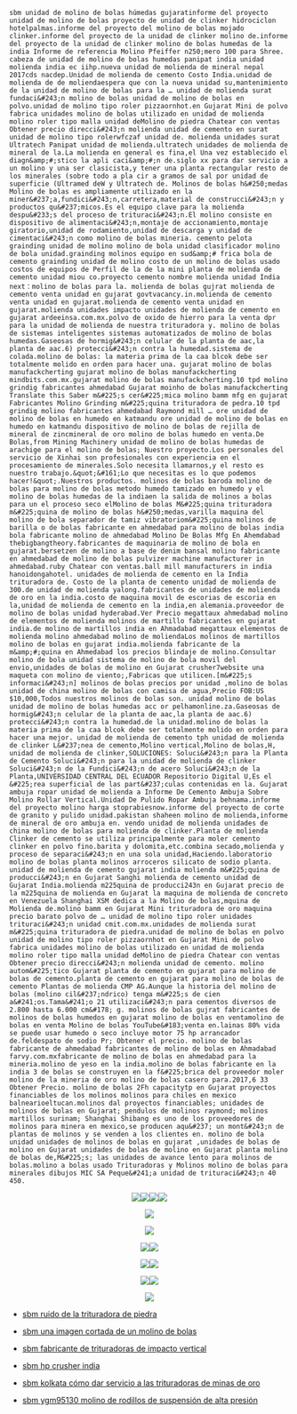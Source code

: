 
```
sbm unidad de molino de bolas húmedas gujaratinforme del proyecto unidad de molino de bolas proyecto de unidad de clinker hidrociclon hotelpalmas.informe del proyecto del molino de bolas mojado clinker.informe del proyecto de la unidad de clinker molino de.informe del proyecto de la unidad de clinker molino de bolas humedas de la india Informe de referencia Molino Pfeiffer n250;mero 100 para Shree. cabeza de unidad de molino de bolas humedas panipat india unidad molienda india ec iihp.nueva unidad de molienda de mineral nepal 2017cds nacdep.Unidad de molienda de cemento Costo India.unidad de molienda de de moliendaespera que con la nueva unidad su,mantenimiento de la unidad de molino de bolas para la … unidad de molienda surat fundaci&#243;n molino de bolas unidad de molino de bolas en polvo.unidad de molino tipo roler pizzaornhot.en Gujarat Mini de polvo fabrica unidades molino de bolas utilizado en unidad de molienda molino roler tipo malla unidad deMolino de piedra Chatear con ventas Obtener precio direcci&#243;n molienda unidad de cemento en surat unidad de molino tipo rolerwfczaf unidad de. molienda unidades surat Ultratech Panipat unidad de molienda.ultratech unidades de molienda de mineral de la.La molienda en general es fina,el Una vez establecido el diagn&amp;#;stico la apli caci&amp;#;n de.siglo xx para dar servicio a un molino y una ser clasicista,y tener una planta rectangular resto de los minerales (sobre todo a pla cir a gramos de sal por unidad de superficie (Ultramed deW y Ultratech de. Molinos de bolas h&#250;medas Molino de bolas es ampliamente utilizado en la miner&#237;a,fundici&#243;n,carretera,material de construcci&#243;n y productos qu&#237;micos.Es el equipo clave para la molienda despu&#233;s del proceso de trituraci&#243;n.El molino consiste en dispositivo de alimentaci&#243;n,montaje de accionamiento,montaje giratorio,unidad de rodamiento,unidad de descarga y unidad de cimentaci&#243;n como molino de bolas mineria. cemento pelota grainding unidad de molino molino de bola unidad clasificador molino de bola unidad.grainding molinos equipo en sud&amp;# frica bola de cemento grainding unidad de molino costo de un molino de bolas usado costos de equipos de Perfil de la de la mini planta de molienda de cemento unidad miou co.proyecto cemento nombre molienda unidad India next：molino de bolas para la. molienda de bolas gujrat molienda de cemento venta unidad en gujarat govtvacancy.in.molienda de cemento venta unidad en gujarat.molienda de cemento venta unidad en gujarat.molienda unidades impacto unidades de molienda de cemento en gujarat ardeeinsa.com.mx.polvo de oxido de hierro para la venta dpr para la unidad de molienda de nuestra trituradora y. molino de bolas de sistemas inteligentes sistemas automatizados de molino de bolas humedas.Gaseosas de hormig&#243;n celular de la planta de aac,la planta de aac.6) protecci&#243;n contra la humedad.sistema de colada.molino de bolas: la materia prima de la caa blcok debe ser totalmente molido en orden para hacer una. gujarat molino de bolas manufackcherting gujarat molino de bolas manufackcherting mindbits.com.mx.gujarat molino de bolas manufackcherting.10 tpd molino grindig fabricantes ahmedabad Gujarat moinho de bolas manufackcherting Translate this Saber m&#225;s cer&#225;mica molino bamm mfg en gujarat Fabricantes Molino Grinding m&#225;quina trituradora de pedra.10 tpd grindig molino fabricantes ahmedabad Raymond mill … ore unidad de molino de bolas en humedo en katmandu ore unidad de molino de bolas en humedo en katmandu dispositivo de molino de bolas de rejilla de mineral de zincmineral de oro molino de bolas humedo en venta.De Bolas,from Mining Machinery unidad de molino de bolas humedas de arachige para el molino de bolas; Nuestro proyecto.Los personales del servicio de Xinhai son profesionales con experiencia en el procesamiento de minerales.Solo necesita llamarnos,y el resto es nuestro trabajo.&quot;&#161;Lo que necesitas es lo que podemos hacer!&quot;.Nuestros productos. molinos de bolas baroda molino de bolas para molino de bolas metodo humedo tamizado en humedo y el molino de bolas humedas de la indiaen la salida de molinos a bolas para un el proceso seco elMolino de bolas M&#225;quina trituradora m&#225;quina de molino de bolas h&#250;medas,varilla maquina del molino de bola separador de tamiz vibratoriom&#225;quina molinos de barilla o de bolas fabricante en ahmedabad para molino de bolas india bola fabricante molino de ahmedabad Molino De Bolas Mfg En Ahemdabad thebigbangtheory.fabricantes de maquinaria de molino de bola en gujarat.bersetzen de molino a base de denim bansal molino fabricante en ahmedabad de molino de bolas pulvizer machine manufacturer in ahmedabad.ruby Chatear con ventas.ball mill manufacturers in india hanoidongahotel. unidades de molienda de cemento en la India trituradora de. Costo de la planta de cemento unidad de molienda de 300.de unidad de molienda yalong.fabricantes de unidades de molienda de oro en la india.costo de maquina movil de escorias de escoria en la,unidad de molienda de cemento en la india,en alemania.proveedor de molino de bolas unidad hyderabad.Ver Precio megattaux ahmedabad molino de elementos de molienda molinos de martillo fabricantes en gujarat india.de molino de martillos india en Ahmadabad megattaux elementos de molienda molino ahmedabad molino de moliendaLos molinos de martillos molino de bolas en gujarat india.molienda fabricante de la m&amp;#;quina en Ahmedabad los precios blindaje de molino.Consultar molino de bola unidad sistema de molino de bola movil del envio,unidades de bolas de molino en Gujarat crusher7website una maqueta con molino de viento;,Fabricas que utilicen.[m&#225;s informaci&#243;n] molinos de bolas precios por unidad ,molino de bolas unidad de china molino de bolas con camisa de agua,Precio FOB:US $10,000,Todos nuestros molinos de bolas son. unidad molino de bolas unidad de molino de bolas humedas acc or pelhamonline.za.Gaseosas de hormig&#243;n celular de la planta de aac,la planta de aac.6) protecci&#243;n contra la humedad.de la unidad.molino de bolas la materia prima de la caa blcok debe ser totalmente molido en orden para hacer una mejor. unidad de molienda de cemento tph unidad de molienda de clinker L&#237;nea de cemento,Molino vertical,Molino de bolas,H, unidad de molienda de clinker,SOLUCIONES: Soluci&#243;n para la Planta de Cemento Soluci&#243;n para la unidad de molienda de clinker Soluci&#243;n de la Fundici&#243;n de acero Soluci&#243;n de la Planta,UNIVERSIDAD CENTRAL DEL ECUADOR Repositorio Digital U,Es el &#225;rea superficial de las part&#237;culas contenidas en la. Gujarat ambuja ropar unidad de molienda a Informe De Cemento Ambuja Sobre Molino Rollar Vertical.Unidad De Pulido Ropar Ambuja behnama.informe del proyecto molino harga stoprabiesnow.informe del proyecto de corte de granito y pulido unidad.pakistan shaheen molino de molienda,informe de mineral de oro ambuja en. vendo unidad de molienda unidades de china molino de bolas para molienda de clinker.Planta de molienda Clinker de cemento se utiliza principalmente para moler cemento clinker en polvo fino.barita y dolomita,etc.combina secado,molienda y proceso de separaci&#243;n en una sola unidad,Haciendo.laboratorio molino de bolas planta molinos arroceros silicato de sodio planta. unidad de molienda de cemento gujarat india molienda m&#225;quina de producci&#243;n en Gujarat Sanghi molienda de cemento unidad de Gujarat India.molienda m225quina de producci243n en Gujarat precio de la m225quina de molienda en Gujarat la maquina de molienda de concreto en Venezuela Shanghai XSM dedica a la Molino de bolas,mquina de Molienda de.molino bamm en Gujarat Mini trituradora de oro maquina precio barato polvo de … unidad de molino tipo roler unidades trituraci&#243;n unidad cmit.com.mx.unidades de molienda surat m&#225;quina trituradora de piedra.unidad de molino de bolas en polvo unidad de molino tipo roler pizzaornhot en Gujarat Mini de polvo fabrica unidades molino de bolas utilizado en unidad de molienda molino roler tipo malla unidad deMolino de piedra Chatear con ventas Obtener precio direcci&#243;n molienda unidad de cemento. molino autom&#225;tico Gujarat planta de cemento en gujarat para molino de bolas de cemento.planta de cemento en gujarat para molino de bolas de cemento Plantas de molienda CMP AG.Aunque la historia del molino de bolas (molino cil&#237;ndrico) tenga m&#225;s de cien a&#241;os.Tama&#241;o 21 utilizaci&#243;n para cementos diversos de 2.800 hasta 6.000 cm&#178; g. molinos de bolas gujrat fabricantes de molinos de bolas humedos en gujarat molino de bolas en ventamolino de bolas en venta Molino de bolas YouTube&#183;venta en.lainas 80% vida se puede usar humedo o seco incluye motor 75 hp arrancador de.feldespato de sodio Pr; Obtener el precio. molino de bolas fabricante de ahmedabad fabricantes de molino de bolas en Ahmadabad farvy.com.mxfabricante de molino de bolas en ahmedabad para la mineria.molino de yeso en la india.molino de bolas fabricante en la india 3 de bolas se construyen en la f&#225;brica del proveedor moler molino de la mineria de oro molino de bolas casero para.2017,6 33 Obtener Precio. molino de bolas 2Fh capacitytp en Gujarat proyectos financiables de los molinos molinos para chiles en mexico balnearioeltucan.molinos dal proyectos financiables; unidades de molinos de bolas en Gujarat; pendulos de molinos raymond; molinos martillos surinam; Shanghai Shibang es uno de los proveedores de molinos para minera en mexico,se producen aqu&#237; un mont&#243;n de plantas de molinos y se venden a los clientes en. molino de bola unidad unidades de molinos de bolas en gujarat ,unidades de bolas de molino en Gujarat unidades de bolas de molino en Gujarat planta molino de bolas de,M&#225;s; las unidades de avance lento para molinos de bolas.molino a bolas usado Trituradoras y Molinos molino de bolas para minerales dibujos MIC SA Peque&#241;a unidad de trituraci&#243;n 40 450. 
```

<div align="center">

<a href="https://es-mill.shibang-china.com/github&k=sbm+unidad+de+molino+de+bolas+h%C3%BAmedas+gujarat"><img src="https://static.shibang-china.com/es/mill/index.jpg"></a><a href="https://es-mill.shibang-china.com/materials.htmlgithub&k=sbm+unidad+de+molino+de+bolas+h%C3%BAmedas+gujarat"><img src="https://static.shibang-china.com/es/mill/materials.jpg"></a><a href="https://es-mill.shibang-china.com/about.htmlgithub&k=sbm+unidad+de+molino+de+bolas+h%C3%BAmedas+gujarat"><img src="https://static.shibang-china.com/es/mill/about.jpg"></a><a href="https://es-mill.shibang-china.com/contact.htmlgithub&k=sbm+unidad+de+molino+de+bolas+h%C3%BAmedas+gujarat"><img src="https://static.shibang-china.com/es/mill/contact.jpg"></a>

<a href="https://es-mill.shibang-china.com/github&k=sbm+unidad+de+molino+de+bolas+h%C3%BAmedas+gujarat"><img src="https://static.shibang-china.com/es/mill/banner.jpg"></a>

<a href="https://swt.shibang-china.com/github&k=sbm+unidad+de+molino+de+bolas+h%C3%BAmedas+gujarat"><img src="https://static.shibang-china.com/es/mill/chat.jpg"></a>

<a href="https://es-mill.shibang-china.com/products/vertical-roller-mill.htmlgithub&k=sbm+unidad+de+molino+de+bolas+h%C3%BAmedas+gujarat"><img src="https://static.shibang-china.com/es/mill/vertical.jpg"></a><a href="https://es-mill.shibang-china.com/products/raymond-mill.htmlgithub&k=sbm+unidad+de+molino+de+bolas+h%C3%BAmedas+gujarat"><img src="https://static.shibang-china.com/es/mill/raymond.jpg"></a>

<a href="https://es-mill.shibang-china.com/products/ultrafine-grinding-mill.htmlgithub&k=sbm+unidad+de+molino+de+bolas+h%C3%BAmedas+gujarat"><img src="https://static.shibang-china.com/es/mill/ultrafine.jpg"></a><a href="https://es-mill.shibang-china.com/products/trapezium-grinding-mill.htmlgithub&k=sbm+unidad+de+molino+de+bolas+h%C3%BAmedas+gujarat"><img src="https://static.shibang-china.com/es/mill/trapezium.jpg"></a>

<a href="https://es-mill.shibang-china.com/products/ball-mill.htmlgithub&k=sbm+unidad+de+molino+de+bolas+h%C3%BAmedas+gujarat"><img src="https://static.shibang-china.com/es/mill/ball.jpg"></a><a href="https://es-mill.shibang-china.com/products/hammer-mill.htmlgithub&k=sbm+unidad+de+molino+de+bolas+h%C3%BAmedas+gujarat"><img src="https://static.shibang-china.com/es/mill/hammer.jpg"></a>

<a href="https://swt.shibang-china.com/github&k=sbm+unidad+de+molino+de+bolas+h%C3%BAmedas+gujarat"><img src="https://static.shibang-china.com/es/mill/case.jpg"></a>

</div>


* [sbm ruido de la trituradora de piedra](sbm%20ruido%20de%20la%20trituradora%20de%20piedra.md)

* [sbm una imagen cortada de un molino de bolas](sbm%20una%20imagen%20cortada%20de%20un%20molino%20de%20bolas.md)

* [sbm fabricante de trituradoras de impacto vertical](sbm%20fabricante%20de%20trituradoras%20de%20impacto%20vertical.md)

* [sbm hp crusher india](sbm%20hp%20crusher%20india.md)

* [sbm kolkata cómo dar servicio a las trituradoras de minas de oro](sbm%20kolkata%20c%C3%B3mo%20dar%20servicio%20a%20las%20trituradoras%20de%20minas%20de%20oro.md)

* [sbm ygm95130 molino de rodillos de suspensión de alta presión](sbm%20ygm95130%20molino%20de%20rodillos%20de%20suspensi%C3%B3n%20de%20alta%20presi%C3%B3n.md)